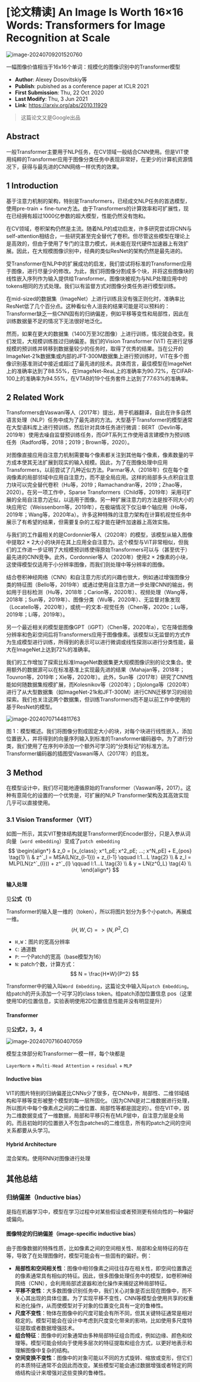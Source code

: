 # [论文精读] An Image Is Worth 16×16 Words: Transformers for Image Recognition at Scale

![image-20240709201520760](./img/image-20240709201520760.png)

一幅图像价值相当于16x16个单词：规模化的图像识别中的Transformer模型

* **Author**: Alexey Dosovitskiy等
* **Publish**: pubished as a conference paper at ICLR 2021
* **First Submission**: Thu, 22 Oct 2020
* **Last Modify**: Thu, 3 Jun 2021
* **Link**: https://arxiv.org/abs/2010.11929

> 这篇论文又是Google出品



## Abstract

一般Transformer主要用于NLP任务，在CV领域一般结合CNN使用。但是VIT使用纯粹的Transformer应用于图像分类任务中表现非常好，在更少的计算机资源情况下，获得与最先进的CNN网络一样优秀的效果。



## 1 Introduction

基于注意力机制的架构，特别是Transformers，已经成文NLP任务的首选模型，使用pre-train + fine-tune方法。由于Transformers的计算效率和可扩展性，现在已经拥有超过1000亿参数的超大模型，性能仍然没有饱和。

在CV领域，卷积架构仍然是主流。随着NLP的成功启发，许多研究尝试将CNN与self-attention相结合，一些研究甚至完全替代了卷积。但尽管这些模型在理论上是高效的，但由于使用了专门的注意力模式，尚未能在现代硬件加速器上有效扩展。因此，在大规模图像识别中，经典的类似ResNet的架构仍然是最先进的。

受Transformer在NLP中的扩展成功的启发，我们尝试将标准的Transformer应用于图像，进行尽量少的修改。为此，我们将图像分割成多个块，并将这些图像块的线性嵌入序列作为输入提供给Transformer。图像块被视为与NLP处理应用中的tokens相同的方式处理。我们以有监督方式对图像分类任务进行模型训练。

在mid-sized的数据集（ImageNet）上进行训练且没有强正则化时，准确率比ResNet低了几个百分点。这种看似令人沮丧的结果可能是可以预料的：Transformer缺乏一些CNN固有的归纳偏差，例如平移等变性和局部性，因此在训练数据量不足的情况下无法很好地泛化。

然而，如果在更大的数据集（1400万至3亿图像）上进行训练，情况就会改变。我们发现，大规模训练胜过归纳偏差。我们的Vision Transformer (ViT) 在进行足够规模的预训练并转移到数据量较少的任务时，取得了优秀的结果。当在公开的ImageNet-21k数据集或内部的JFT-300M数据集上进行预训练时，ViT在多个图像识别基准测试中接近或超过了最先进的技术。具体而言，最佳模型在ImageNet上的准确率达到了88.55%，在ImageNet-ReaL上的准确率为90.72%，在CIFAR-100上的准确率为94.55%，在VTAB的19个任务套件上达到了77.63%的准确率。



## 2 Related Work

Transformers由Vaswani等人（2017年）提出，用于机器翻译，自此在许多自然语言处理（NLP）任务中成为了最先进的方法。大型基于Transformer的模型通常在大型语料库上进行预训练，然后针对具体任务进行微调：BERT（Devlin等，2019年）使用去噪自监督预训练任务，而GPT系列工作使用语言建模作为预训练任务（Radford等，2018；2019；Brown等，2020）。

对图像直接应用自注意力机制需要每个像素都关注到其他每个像素，像素数量的平方成本使其无法扩展到现实的输入规模。因此，为了在图像处理中应用Transformers，以前尝试了几种近似方法。Parmar等人（2018年）仅在每个查询像素的局部邻域中应用自注意力，而不是全局应用。这样的局部多头点积自注意力块可以完全替代卷积（Hu等，2019；Ramachandran等，2019；Zhao等，2020）。在另一项工作中，Sparse Transformers（Child等，2019年）采用可扩展的全局自注意力近似，以适用于图像。另一种扩展注意力的方法是按不同大小的块应用它（Weissenborn等，2019年），在极端情况下仅沿单个轴应用（Ho等，2019年；Wang等，2020年a）。许多这种特殊的注意力架构在计算机视觉任务中展示了有希望的结果，但需要复杂的工程才能在硬件加速器上高效实施。

与我们的工作最相关的是Cordonnier等人（2020年）的模型，该模型从输入图像中提取2 × 2大小的块并在其上应用全自注意力。这个模型与ViT非常相似，但我们的工作进一步证明了大规模预训练使得原始Transformers可以与（甚至优于）最先进的CNN竞争。此外，Cordonnier等人（2020年）使用2 × 2像素的小块，这使得模型仅适用于小分辨率图像，而我们则处理中等分辨率的图像。

结合卷积神经网络（CNN）和自注意力形式的兴趣也很大，例如通过增强图像分类的特征图（Bello等，2019年）或通过使用自注意力进一步处理CNN的输出，例如用于目标检测（Hu等，2018年；Carion等，2020年）、视频处理（Wang等，2018年；Sun等，2019年）、图像分类（Wu等，2020年）、无监督对象发现（Locatello等，2020年），或统一的文本-视觉任务（Chen等，2020c；Lu等，2019年；Li等，2019年）。

另一个最近相关的模型是图像GPT（iGPT）（Chen等，2020年a），它在降低图像分辨率和色彩空间后将Transformers应用于图像像素。该模型以无监督的方式作为生成模型进行训练，所得到的表示可以进行微调或线性探测以进行分类性能，最大在ImageNet上达到72%的准确率。

我们的工作增加了探索比标准ImageNet数据集更大规模图像识别的论文集合。使用额外的数据源可以在标准基准上实现最先进的结果（Mahajan等，2018年；Touvron等，2019年；Xie等，2020年）。此外，Sun等（2017年）研究了CNN性能如何随数据集规模扩展，而Kolesnikov等（2020年）；Djolonga等（2020年）进行了从大型数据集（如ImageNet-21k和JFT-300M）进行CNN迁移学习的经验探索。我们也关注这两个数据集，但训练Transformers而不是以前工作中使用的基于ResNet的模型。

![image-20240707144811763](./img/image-20240707144811763.png)

图 1：模型概述。我们将图像分割成固定大小的块，对每个块进行线性嵌入，添加位置嵌入，并将得到的向量序列输入到标准的Transformer编码器中。为了进行分类，我们使用了在序列中添加一个额外可学习的“分类标记”的标准方法。Transformer编码器的插图受Vaswani等人（2017年）的启发。





## 3 Method

在模型设计中，我们尽可能地遵循原始的Transformer（Vaswani等，2017）。这种有意简化的设置的一个优势是，可扩展的NLP Transformer架构及其高效实现几乎可以直接使用。



### 3.1 Vision Transformer（VIT）

如图一所示，其实VIT整体结构就是Transformer的Encoder部分，只是入参从词向量（`word embedding`）变成了`patch embedding`
$$
\begin{align*}
& z_0 = [x_{class}; x^1_pE; x^2_pE; ...; x^N_pE] + E_{pos} \tag{1} \\
& z^`_l = MSA(LN(z_{l-1})) + z_{l-1} \qquad l:1...L \tag{2} \\
& z_l = MLP(LN(z^`_{l})) + z^`_{l} \qquad l:1...L \tag{3} \\
& y = LN(z^0_L) \tag{4} \\
\end{align*}
$$

#### 输入处理

见**公式（1）**

Transformer的输入是一维的（token），所以将图片划分为多个小patch，再展成一维。
$$
(H,W,C) => (N, P^2, C)
$$

* `H,W`：图片的宽高分辨率
* `C`: 通道数
* `P`: 一个Patch的宽高（base模型为16）
* `N`: patch个数，计算方式：$$ N = \frac{H*W}{P^2} $$

Transformer中的输入叫`Word Embedding`，这篇论文中输入叫`patch Embedding`。给patch的开头添加一个可学习的class token。给patch添加位置信息 pos（这里使用1D的位置信息，实验表明使用2D位置信息性能并没有明显提升）



#### Transformer

见**公式2，3，4**

![image-20240707160407059](./img/image-20240707160407059.png)

模型主体部分和Transformer一模一样，每个块都是

`LayerNorm` + `Multi-Head Attention` + `residual` + `MLP`



#### Inductive bias

VIT的图片特别的归纳偏差比CNNs少了很多，在CNNs中，局部性、二维邻域结构和平移等变形被整个模型的每一层所固化。（因为CNN是对二维数据进行处理，所以图片中每个像素点之间的二维位置、局部性等都是固定的）。但在VIT中，因为二维数据变成了一维数据，局部和平移只有在MLP层中，自注意力层是全局的。而且初始时的位置嵌入不包含patches的二维信息，所有的patch之间的空间关系都要从头学习。

#### Hybrid Architecture

混合架构。使用RNN对图像进行处理





## 其他总结

### 归纳偏差（Inductive bias）

是指在机器学习中，模型在学习过程中对某些假设或者预测更有倾向性的一种偏好或偏向。

#### 图像特定的归纳偏差（image-specific inductive bias）

由于图像数据的特殊性质，比如像素之间的空间相关性、局部和全局特征的存在等，导致了在处理图像时，模型可能会有一些固有的偏好。例：

* **局部性和空间相关性**：图像中相邻像素之间往往存在相关性，即空间位置靠近的像素通常具有相似的特征。因此，很多图像处理任务中的模型，如卷积神经网络（CNN），会利用局部滤波器和池化操作来捕捉这种局部特征。
* **平移不变性**：大多数图像识别任务中，我们关心对象是否出现在图像中，而不关心其出现的具体位置。为了实现平移不变性，CNN等模型会使用共享的权重和池化操作，从而使模型对于对象的位置变化具有一定的鲁棒性。
* **尺度不变性**：物体在图像中的尺度可能会有所不同，但其关键特征通常是相对稳定的。模型可能会在设计中考虑到尺度变化带来的影响，比如使用多尺度特征提取或者数据增强技术。
* **组合特征**：图像中的对象通常由多种局部特征组合而成，例如边缘、颜色和纹理等。模型可能会倾向于使用多层次的特征提取和组合方式，以更好地表示和理解图像中复杂的结构。
* **空间变换不变性**：图像中的对象可能以不同的方式旋转、缩放或变形，但它们的本质特征通常不会因此而改变。某些模型可能会通过数据增强或者特定的网络结构设计来增强对这些变换的鲁棒性。